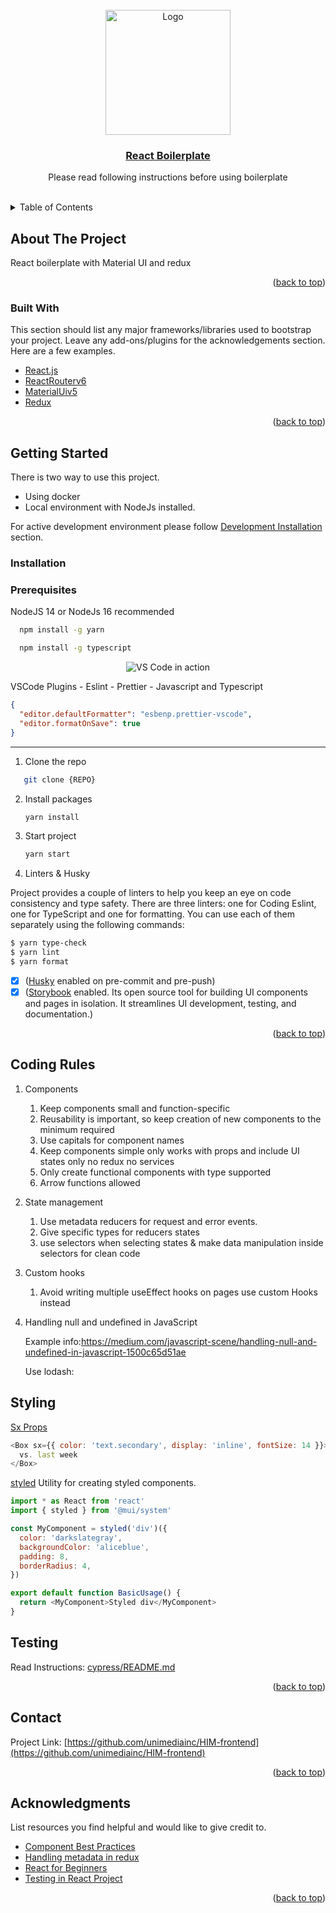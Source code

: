 <br />
<div align="center">
 
<img src="https://cdn.dribbble.com/users/539032/screenshots/2582942/media/86d68c91b2c2b65a00e59aa0dae5c22b.jpg" alt="Logo" width="200" height="auto" />


<a href="https://github.com/unimediainc/HIM-frontend"><h3 align="center">React Boilerplate</h3></a>

  <p align="center">
    Please read following instructions before using boilerplate
    <br />
    <br />
  </p>
</div>

<!-- TABLE OF CONTENTS -->
<details>
  <summary>Table of Contents</summary>
  <ol>
    <li>
      <a href="#about-the-project">About The Project</a>
      <ul>
        <li><a href="#built-with">Built With</a></li>
      </ul>
    </li>
    <li>
      <a href="#getting-started">Getting Started</a>
      <ul>
        <li><a href="#prerequisites">Prerequisites</a></li>
        <li><a href="#installation">Installation</a></li>
        <li><a href="#development-envoriment">Development Envoriment</a></li>
        <li><a href="#coding-rules">Coding Rules</a></li>
      </ul>
    </li>
    <li><a href="#folder-structure">Folder Structure</a></li>
    <li><a href="#styling">Styling</a></li>
     <li><a href="#testing">Testing</a></li>
    <li><a href="#contact">Contact</a></li>
    <li><a href="#acknowledgments">Acknowledgments</a></li>
  </ol>
</details>

<!-- ABOUT THE PROJECT -->

## About The Project

React boilerplate with Material UI and redux

<p align="right">(<a href="#top">back to top</a>)</p>

### Built With

This section should list any major frameworks/libraries used to bootstrap your project. Leave any add-ons/plugins for the acknowledgements section. Here are a few examples.

- [React.js](https://reactjs.org/)
- [ReactRouterv6](https://reactrouter.com/)
- [MaterialUiv5](https://mui.com/)
- [Redux](https://redux.js.org/)

<p align="right">(<a href="#top">back to top</a>)</p>

<!-- GETTING STARTED -->

## Getting Started

There is two way to use this project.

- Using docker
- Local environment with NodeJs installed.

For active development environment please follow <a href="#development-envoriment">Development Installation</a> section.

### Installation


### Prerequisites

NodeJS 14 or NodeJs 16 recommended

```sh
  npm install -g yarn
```

```sh
  npm install -g typescript
```

<p align="center">
  <img alt="VS Code in action" src="https://j.gifs.com/EqWjEm.gif">
</p>
VSCode Plugins
- Eslint
- Prettier
- Javascript and Typescript

```json
{
  "editor.defaultFormatter": "esbenp.prettier-vscode",
  "editor.formatOnSave": true
}
```

---

1. Clone the repo

```sh
   git clone {REPO}
```

2. Install packages

   ```sh
   yarn install
   ```

3. Start project

   ```sh
   yarn start
   ```

4. Linters & Husky

Project provides a couple of linters to help you keep an eye on code consistency and type safety. There are three linters: one for Coding Eslint, one for TypeScript and one for formatting. You can use each of them separately using the following commands:

```sh
$ yarn type-check
$ yarn lint
$ yarn format
```

- [x] ([Husky](https://typicode.github.io/husky/#/) enabled on pre-commit and pre-push)
- [x] ([Storybook](https://storybook.js.org/) enabled. Its open source tool for building UI components and pages in isolation. It streamlines UI development, testing, and documentation.)

<p align="right">(<a href="#top">back to top</a>)</p>

<!-- ROADMAP -->

## Coding Rules

1. Components

   1. Keep components small and function-specific
   2. Reusability is important, so keep creation of new components to the minimum required
   3. Use capitals for component names
   4. Keep components simple only works with props and include UI states only no redux no services
   5. Only create functional components with type supported
   6. Arrow functions allowed

2. State management

   1. Use metadata reducers for request and error events.
   2. Give specific types for reducers states
   3. use selectors when selecting states & make data manipulation inside selectors for clean code

3. Custom hooks

   1. Avoid writing multiple useEffect hooks on pages use custom Hooks instead

4. Handling null and undefined in JavaScript

   Example info:https://medium.com/javascript-scene/handling-null-and-undefined-in-javascript-1500c65d51ae

   Use lodash:



## Styling

[Sx Props](https://mui.com/system/the-sx-prop/)

```javascript
<Box sx={{ color: 'text.secondary', display: 'inline', fontSize: 14 }}>
  vs. last week
</Box>
```

[styled](https://mui.com/system/styled/)
Utility for creating styled components.

```javascript
import * as React from 'react'
import { styled } from '@mui/system'

const MyComponent = styled('div')({
  color: 'darkslategray',
  backgroundColor: 'aliceblue',
  padding: 8,
  borderRadius: 4,
})

export default function BasicUsage() {
  return <MyComponent>Styled div</MyComponent>
}
```

## Testing

Read Instructions: [cypress/README.md](cypress/README.md)

<p align="right">(<a href="#top">back to top</a>)</p>

## Contact

Project Link: [https://github.com/unimediainc/HIM-frontend](https://github.com/unimediainc/HIM-frontend)

<p align="right">(<a href="#top">back to top</a>)</p>

## Acknowledgments

List resources you find helpful and would like to give credit to.

- [Component Best Practices](https://medium.com/@thejasonfile/dumb-components-and-smart-components-e7b33a698d43)
- [Handling metadata in redux](https://www.bekk.christmas/post/2018/2/handling-metadata-in-redux)
- [React for Beginners](https://www.youtube.com/watch?v=w7ejDZ8SWv8&t=5392s)
- [Testing in React Project](https://www.youtube.com/watch?v=OVNjsIto9xM&t=2905s)

<p align="right">(<a href="#top">back to top</a>)</p>

